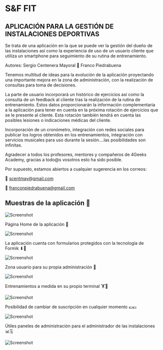 <p align="center">
    <h1>S&F FIT</h1>
</p>

APLICACIÓN PARA LA GESTIÓN DE INSTALACIONES DEPORTIVAS
------------------------------------------------------------------------
Se trata de una aplicación en la que se puede ver la gestión del dueño de las instalaciones así como la experiencia de uso de un usuario cliente que utiliza un smartphone para seguimiento de su rutina de entrenamiento.

Autores: Sergio Centenera Mayoral 🤝
         Franco Piedrabuena
         
Tenemos multitud de ideas para la evolución de la aplicación proyectando una importante mejora en la zona de administración, con la realización de consultas para toma de decisiones.

La parte de usuario incorporará un histórico de ejercicios así como la consulta de un feedback al cliente tras la realización de la rutina de entrenamiento. Estos datos proporcionarán la información complementaria a la aplicación para tener en cuenta en la próxima rotación de ejercicios que se le presente al cliente. Esta rotación también tendrá en cuenta las posibles lesiones o indicaciones médicas del cliente.

Incorporación de un cronómetro, integración con redes sociales para publicar los logros obtenidos en los entrenamientos, integración con servicios musicales para uso durante la sesión....las posibilidades son infinitas.

Agradecer a todos los profesores, mentores y compañeros de 4Geeks Academy, gracias a todo@s vosotros esto ha sido posible.
       
Por supuesto, estamos abiertos a cualquier sugerencia en los correos:

📧 scentmay@gmail.com

📧 franconpiedrabuena@gmail.com
 
Muestras de la aplicación 📌
------------------------------------------------------------------------
![Screenshot](screenshot_mainview.jpg) 

Página Home de la aplicación 💪

![Screenshot](screenshot_home_expanded.jpg)

La aplicación cuenta con formularios protegidos con la tecnología de Formik ⬇🔐

![Screenshot](screenshot_protectedforms.jpg)

Zona usuario para su propia administración 🫵

![Screenshot](screenshot_personal_data.jpg)

Entrenamientos a medida en su propio terminal 🏋️📱

![Screenshot](screenshot_training_cards.jpg)

Posibilidad de cambiar de suscripción en cualquier momento 💶💶

![Screenshot](screenshot_usersuscription.jpg)

Útiles paneles de administración para el administrador de las instalaciones 📊🗓️

![Screenshot](screenshot_clients_dashboard.jpg)





